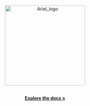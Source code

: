 <!-- PROJECT LOGO -->
<br />
<p style="text-align: center;">
<p align="center">
  <a href="https://github.com/jakub-likes-code/Ariel">
    <img src="https://ci4.googleusercontent.com/proxy/MQUmpmMEZVg3Dkv_0PQHK0lnq3FuGw9H_oFX92hHovM-jOgmLcNvvCFOBXSKJ6ai6IfjKLy-_F6kUUDDIDVq9T9use43gCA_DQNv4e9CvVHdASjFJW32xYY6gkbrjaxh-6YdlZX_xYgYBjQg18WFlSl0VA=s0-d-e1-ft#https://api.freelogodesign.org/files/50f88c1c297e44a98b661296308d3387/thumb/logo_200x200.png?v=0" alt="Ariel_logo" width="250" height="250">
  </a><br>
  <p style="text-align: center;">
  <p align="center">
    <!--AAAAA-->
    <br />
    <a href="https://github.com/github_username/repo_name"><strong>Explore the docs »</strong></a>
